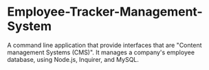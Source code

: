 # Employee-Tracker-Management-System
A command line application that provide interfaces that are "Content management Systems (CMS)".  It manages a company's employee database, using Node.js, Inquirer, and MySQL.
